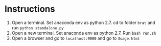 Instructions
============

1. Open a terminal. Set anaconda env as python 2.7. cd to folder `brat` and run `python standalone.py`
2. Open a new terminal. Set anaconda env as python 2.7. Run `bash run.sh`
3. Open a browser and go to `localhost:9000` and go to `Usage.html`